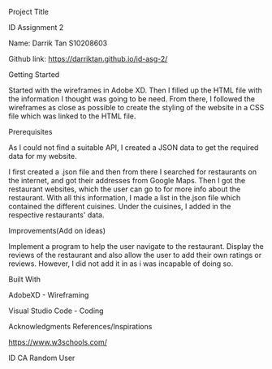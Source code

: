 Project Title

ID Assignment 2

Name: Darrik Tan  S10208603

Github link: https://darriktan.github.io/id-asg-2/

Getting Started

Started with the wireframes in Adobe XD. Then I filled up the HTML file with the information I thought was going to be need.
From there, I followed the wireframes as close as possible to create the styling of the website in a CSS file which was linked to the HTML file.

Prerequisites

As I could not find a suitable API, I created a JSON data to get the required data for my website.

I first created a .json file and then from there I searched for restaurants on the internet, and got their addresses from Google Maps.
Then I got the restaurant websites, which the user can go to for more info about the restaurant.
With all this information, I made a list in the.json file which contained the different cuisines.
Under the cuisines, I added in the respective restaurants' data.

Improvements(Add on ideas)

Implement a program to help the user navigate to the restaurant. 
Display the reviews of the restaurant and also allow the user to add their own ratings or reviews. 
However, I did not add it in as i was incapable of doing so.

Built With

AdobeXD - Wireframing

Visual Studio Code - Coding

Acknowledgments
References/Inspirations

https://www.w3schools.com/

ID CA Random User
